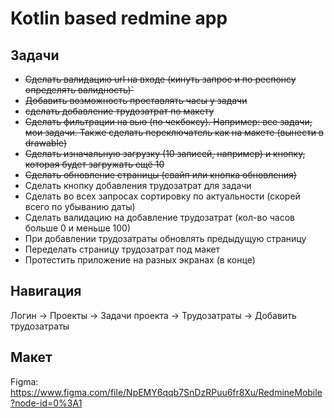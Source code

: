 # Kotlin based redmine app

## Задачи

* ~~Сделать валидацию url на входе (кинуть запрос и по респонсу определять валидность)`~~
* ~~Добавить возможность проставлять часы у задачи~~
* ~~сделать добавление трудозатрат по макету~~
* ~~Сделать фильтрации на вью (по чекбоксу). Например: все задачи, мои задачи. Также сделать переключатель как на макете (вынести в drawable)~~
* ~~Сделать изначальную загрузку (10 записей, например) и кнопку, которая будет загружать ещё 10~~
* ~~Сделать обновление страницы (свайп или кнопка обновления)~~
* Сделать кнопку добавления трудозатрат для задачи
* Сделать во всех запросах сортировку по актуальности (скорей всего по убыванию даты)
* Сделать валидацию на добавление трудозатрат (кол-во часов больше 0 и меньше 100)
* При добавлении трудозатраты обновлять предыдущую страницу
* Переделать страницу трудозатрат под макет
* Протестить приложение на разных экранах (в конце)

## Навигация

Логин -> Проекты -> Задачи проекта -> Трудозатраты -> Добавить трудозатраты  

## Макет

Figma: <https://www.figma.com/file/NpEMY6qqb7SnDzRPuu6fr8Xu/RedmineMobile?node-id=0%3A1>
